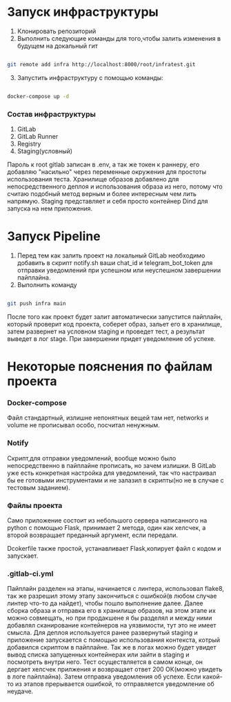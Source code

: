 # Запуск инфраструктуры

1. Клонировать репозиторий
2. Выполнить следующие команды для того,чтобы залить изменения в будущем на докальный гит

```bash

git remote add infra http://localhost:8000/root/infratest.git

```

3. Запустить инфраструктуру с помощью команды:

```bash

docker-compose up -d 

```
### Состав инфраструктуры

1. GitLab
2. GitLab Runner
3. Registry
4. Staging(условный)

Пароль к root gitlab записан в .env, а так же токен к раннеру, его добавляю "насильно" через переменные окружения для простоты использования теста. Хранилище образов добавлено для непосредственного деплоя и использования образа из него, потому что считаю подобный метод верным и более интересным чем лить напрямую. Staging представляет и себя просто контейнер Dind для запуска на нем приложения.

# Запуск Pipeline

1. Перед тем как залить проект на локальный GitLab необходимо добавить в скрипт notify.sh ваши chat_id и telegram_bot_token для отправки уведомлений при успешном или неуспешном завершении пайплайна.
2. Выполнить команду

```bash

git push infra main

```

После того как проект будет залит автоматически запустится пайплайн, который проверит код проекта, соберет образ, зальет его в хранилище, затем развернет на условном staging  и проведет тест, а результат выведет в лог stage. При завершении придет уведомление об успехе.

# Некоторые пояснения по файлам проекта

### Docker-compose

Файл стандартный, излишне непонятных вещей там нет, networks и volume не прописывал особо, посчитал ненужным.

### Notify

Скрипт,для отправки уведомлений, вообще можно было непосредственно в пайплайне прописать, но зачем излишки. В GitLab уже есть конкретная настройка для уведомлений, так что настраивал бы ее готовыми инструментами и не залазил в скрипты(но не в случае с тестовым заданием).

### Файлы проекта
Само приложение состоит из небольшого сервера написанного на python  с помощью Flask, принимает 2 метода, один как хелсчек, а второй возвращает преданный аргумент, если передали.

Dcokerfile также простой, устанавливает Flask,копирует файл с кодом и запускает.

### .gitlab-ci.yml

Пайплайн разделен на этапы, начинается с линтера, использовал flake8, так же разрешил этому этапу закончиться с ошибкой(в любом случае линтер что-то да найдет), чтобы пошло выполнение далее.
Далее сборка образа и отправка его в хранилище образов, на этом этапе их можно совмещать, но при продакшене я бы разделял и между ними добавлял сканирование контейнеров на уязвимости, тут это не имеет смысла.
Для деплоя используется ранее развернутый staging и приложение запускается с помощью использования контекста, котрый добавился скриптом в пайплайне. Так же в логах можно будет увидет вывод списка запущенных контейнерах или зайти в staging и посмотреть внутри него.
Тест осуществляется в самом конце, он дергает хелсчек прилжения и возвращает ответ 200 ОК(можно увидеть в логе пайплайна). Затем отправка уведомления об успехе.
Если какой-то из этапов прерывается ошибкой, то отправляется уведомление об неудаче.























